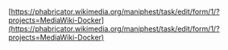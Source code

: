 [https://phabricator.wikimedia.org/maniphest/task/edit/form/1/?projects=MediaWiki-Docker](https://phabricator.wikimedia.org/maniphest/task/edit/form/1/?projects=MediaWiki-Docker)
